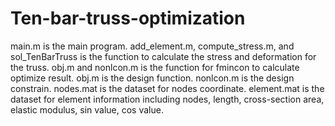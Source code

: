 # Ten-bar-truss-optimization
 main.m is the main program.
 add_element.m, compute_stress.m, and sol_TenBarTruss is the function to calculate the stress and deformation for the truss.
 obj.m and nonlcon.m is the function for fmincon to calculate optimize result.
 obj.m is the design function.
 nonlcon.m is the design constrain.
 nodes.mat is the dataset for nodes coordinate.
 element.mat is the dataset for element information including nodes, length, cross-section area, elastic modulus, sin value, cos value.
 
